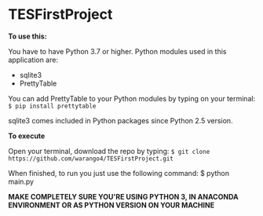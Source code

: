 # TESFirstProject

__To use this:__

You have to have Python 3.7 or higher.
Python modules used in this application are:
  * sqlite3
  * PrettyTable

You can add PrettyTable to your Python modules by typing on your terminal:
    ```
    $ pip install prettytable
    ```

sqlite3 comes included in Python packages since Python 2.5 version. 

__To execute__

Open your terminal, download the repo by typing:
    ```
    $ git clone https://github.com/warango4/TESFirstProject.git
    ```

When finished, to run you just use the following command:
    $ python main.py

**MAKE COMPLETELY SURE YOU'RE USING PYTHON 3, IN ANACONDA ENVIRONMENT OR AS PYTHON VERSION ON YOUR MACHINE**